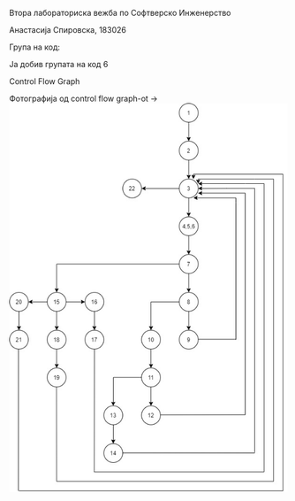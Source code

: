 Втора лабораториска вежба по Софтверско Инженерство

Анастасија Спировска, 183026


Група на код:

Ја добив групата на код 6


Control Flow Graph

Фотографија од control flow graph-ot -> ![Alt text](Dijagram.jpg?raw=true "Title")
